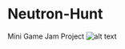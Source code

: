 # Neutron-Hunt
Mini Game Jam Project
![alt text](https://mhartdesignblog.files.wordpress.com/2017/05/neutronhunt_screen1.png)
